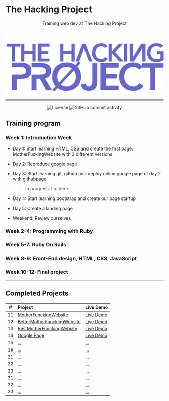# The Hacking Project

<p align="center">
Training web dev at The Hacking Project
<br><br>
  <img src="./thp-logo.png" alt="logo" />
</p>

---

<div align="center">
  <img src="https://img.shields.io/badge/Licence-MIT-green" alt="License">
  <img alt="GitHub commit activity" src="https://img.shields.io/github/commit-activity/y/tienduy-nguyen/thehackingproject">
</div>

## Training program

### Week 1: Introduction Week

- Day 1: Start learning HTML, CSS and create the first page: MotherFuckingWebsite with 3 different versions
- Day 2: Reproduce google page
- Day 3: Start learning git, github and deploy online google page of day 2 with githubpage

  > In progress: I'm here

- Day 4: Start learning bootstrap and create our page startup
- Day 5: Create a landing page
- Weekend: Review ourselves

### Week 2-4: Programming with Ruby

### Week 5-7: Ruby On Rails

### Week 8-9: Front-End design, HTML, CSS, JavaScript

### Week 10-12: Final project

---

## Completed Projects

|   #   | Project                                                                                             | Live Demo                                                                                            |
| :---: | :-------------------------------------------------------------------------------------------------- | :--------------------------------------------------------------------------------------------------- |
|  11   | [MotherFunckingWebsite](https://github.com/tienduy-nguyen/thehackingproject/tree/master/day1)       | [Live Demo](https://adev42.xyz/thehackingproject/day1/MotherfuckingWebsite.html)                     |
|  12   | [BetterMotherFunckingWebsite](https://github.com/tienduy-nguyen/thehackingproject/tree/master/day1) | [Live Demo](https://tienduy-nguyen.github.io/thehackingproject/day1/BetterMotherFuckingWebsite.html) |
|  13   | [BestMotherFunckingWebsite](https://github.com/tienduy-nguyen/thehackingproject/tree/master/day1)   | [Live Demo](https://tienduy-nguyen.github.io/thehackingproject/day1/BestMotherFuckingWebsite.html)   |
|  14   | [Google Page](https://github.com/tienduy-nguyen/thehackingproject/tree/master/jour-2)               | [Live Demo](https://tienduy-nguyen.github.io/thehackingproject/jour-2/index.html)                    |
|  15   | [...]()                                                                                             | [...]()                                                                                              |
|  16   | [...]()                                                                                             | [...]()                                                                                              |
|  21   | [...]()                                                                                             | [...]()                                                                                              |
|  22   | [...]()                                                                                             | [...]()                                                                                              |
|  23   | [...]()                                                                                             | [...]()                                                                                              |
|  31   | [...]()                                                                                             | [...]()                                                                                              |
|  32   | [...]()                                                                                             | [...]()                                                                                              |
|  33   | [...]()                                                                                             | [...]()                                                                                              |
